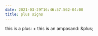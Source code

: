 ```yaml
---
date: 2021-03-29T16:46:57.562-04:00
title: plus signs
---
```

<p>this is a plus: + this is an ampasand: &amp;plus;</p>
